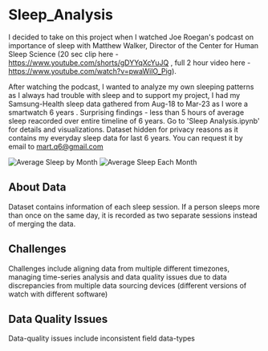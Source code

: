 # Sleep_Analysis
  I decided to take on this project when I watched Joe Roegan's podcast on importance of sleep with Matthew Walker, Director of the Center for Human Sleep Science (20 sec clip here - https://www.youtube.com/shorts/gDYYqXcYuJQ , full 2 hour video here - https://www.youtube.com/watch?v=pwaWilO_Pig).  
  
  After watching the podcast, I wanted to analyze my own sleeping patterns as I always had trouble with sleep and to support my project, I had my Samsung-Health sleep data gathered from Aug-18 to Mar-23 as I wore a smartwatch 6 years . Surprising findings - less than 5 hours of average sleep reacorded over entire timeline of 6 years. Go to 'Sleep Analysis.ipynb' for details and visualizations. Dataset hidden for privacy reasons as it contains my everyday sleep data for last 6 years. You can request it by email to mart.q6@gmail.com

![Average Sleep by Month](https://github.com/aizazurrahman/Sleep_Analysis/assets/99770920/087a007f-a1fe-4a65-b233-c9338c7a0431)
![Average Sleep Each Month](https://github.com/aizazurrahman/Sleep_Analysis/assets/99770920/94888f44-95b8-4a36-bfe7-14d2856d9d3b)

## About Data
  Dataset contains information of each sleep session. If a person sleeps more than once on the same day, it is recorded as two separate sessions instead of merging the data.
## Challenges
  Challenges include aligning data from multiple different timezones, managing time-series analysis and data quality issues due to data discrepancies from multiple data sourcing devices (different versions of watch with 
  different software)
## Data Quality Issues
  Data-quality issues include inconsistent field data-types
